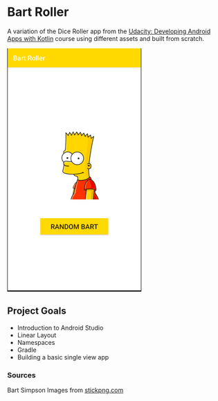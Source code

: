 # Bart Roller
A variation of the Dice Roller app from the [Udacity: Developing Android Apps with Kotlin](https://www.udacity.com/course/developing-android-apps-with-kotlin--ud9012) course using different assets and built from scratch.

![](random_bart_app.gif)

## Project Goals
- Introduction to Android Studio
- Linear Layout
- Namespaces
- Gradle
- Building a basic single view app 

### Sources
Bart Simpson Images from [stickpng.com](https://www.stickpng.com/)
